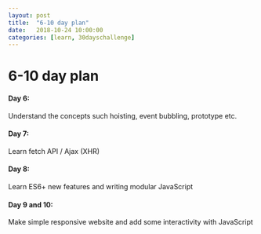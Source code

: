```yaml
---
layout: post
title:  "6-10 day plan"
date:   2018-10-24 10:00:00
categories: [learn, 30dayschallenge]
---
```

# 6-10 day plan

#### Day 6:
Understand the concepts such hoisting, event bubbling, prototype etc.

#### Day 7:
Learn fetch API / Ajax (XHR)

#### Day 8:
Learn ES6+ new features and writing modular JavaScript

#### Day 9 and 10:
Make simple responsive website and add some interactivity with JavaScript

